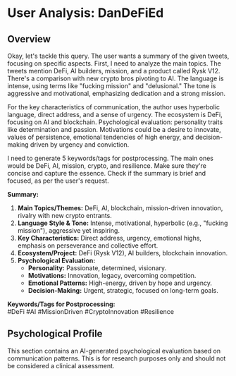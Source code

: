 # User Analysis: DanDeFiEd

## Overview

<think>
Okay, let's tackle this query. The user wants a summary of the given tweets, focusing on specific aspects. First, I need to analyze the main topics. The tweets mention DeFi, AI builders, mission, and a product called Rysk V12. There's a comparison with new crypto bros pivoting to AI. The language is intense, using terms like "fucking mission" and "delusional." The tone is aggressive and motivational, emphasizing dedication and a strong mission.

For the key characteristics of communication, the author uses hyperbolic language, direct address, and a sense of urgency. The ecosystem is DeFi, focusing on AI and blockchain. Psychological evaluation: personality traits like determination and passion. Motivations could be a desire to innovate, values of persistence, emotional tendencies of high energy, and decision-making driven by urgency and conviction.

I need to generate 5 keywords/tags for postprocessing. The main ones would be DeFi, AI, mission, crypto, and resilience. Make sure they're concise and capture the essence. Check if the summary is brief and focused, as per the user's request.
</think>

**Summary:**  
1. **Main Topics/Themes:** DeFi, AI, blockchain, mission-driven innovation, rivalry with new crypto entrants.  
2. **Language Style & Tone:** Intense, motivational, hyperbolic (e.g., "fucking mission"), aggressive yet inspiring.  
3. **Key Characteristics:** Direct address, urgency, emotional highs, emphasis on perseverance and collective effort.  
4. **Ecosystem/Project:** DeFi (Rysk V12), AI builders, blockchain innovation.  
5. **Psychological Evaluation:**  
   - **Personality:** Passionate, determined, visionary.  
   - **Motivations:** Innovation, legacy, overcoming competition.  
   - **Emotional Patterns:** High-energy, driven by hope and urgency.  
   - **Decision-Making:** Urgent, strategic, focused on long-term goals.  

**Keywords/Tags for Postprocessing:**  
#DeFi #AI #MissionDriven #CryptoInnovation #Resilience

## Psychological Profile

This section contains an AI-generated psychological evaluation based on communication patterns. This is for research purposes only and should not be considered a clinical assessment.